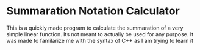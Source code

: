 # Summaration Notation Calculator

This is a quickly made program to calculate the summaration of a very simple linear function. Its not meant to actually be used for any purpose. It was made to familarize me with the syntax of C++ as I am trying to learn it 


